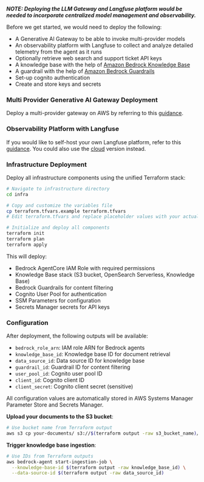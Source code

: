 
***NOTE: Deploying the LLM Gateway and Langfuse platform would be needed to incorporate centralized model management and observability.***


Before we get started, we would need to deploy the following:
- A Generative AI Gateway to be able to invoke multi-provider models
- An observability platform with Langfuse to collect and analyze detailed telemetry from the agent as it runs
- Optionally retrieve web search and support ticket API keys
- A knowledge base with the help of [Amazon Bedrock Knowledge Base](https://aws.amazon.com/bedrock/knowledge-bases/)
- A guardrail with the help of [Amazon Bedrock Guardrails]([https://aws.amazon.com/bedrock/guardrails/](url))
- Set-up cognito authentication
- Create and store keys and secrets 


### Multi Provider Generative AI Gateway Deployment

Deploy a multi-provider gateway on AWS by referring to this [guidance](https://aws.amazon.com/solutions/guidance/multi-provider-generative-ai-gateway-on-aws/).

### Observability Platform with Langfuse

If you would like to self-host your own Langfuse platform, refer to this [guidance](https://github.com/awslabs/amazon-bedrock-agent-samples/tree/main/examples/agent_observability/deploy-langfuse-on-ecs-fargate-with-typescript-cdk). You could also use the [cloud](https://cloud.langfuse.com/auth/sign-up) version instead.

### Infrastructure Deployment

Deploy all infrastructure components using the unified Terraform stack:

```bash
# Navigate to infrastructure directory
cd infra

# Copy and customize the variables file
cp terraform.tfvars.example terraform.tfvars
# Edit terraform.tfvars and replace placeholder values with your actual values

# Initialize and deploy all components
terraform init
terraform plan
terraform apply
```

This will deploy:
- Bedrock AgentCore IAM Role with required permissions
- Knowledge Base stack (S3 bucket, OpenSearch Serverless, Knowledge Base)
- Bedrock Guardrails for content filtering
- Cognito User Pool for authentication
- SSM Parameters for configuration
- Secrets Manager secrets for API keys

### Configuration

After deployment, the following outputs will be available:
- `bedrock_role_arn`: IAM role ARN for Bedrock agents
- `knowledge_base_id`: Knowledge base ID for document retrieval
- `data_source_id`: Data source ID for knowledge base
- `guardrail_id`: Guardrail ID for content filtering
- `user_pool_id`: Cognito user pool ID
- `client_id`: Cognito client ID
- `client_secret`: Cognito client secret (sensitive)

All configuration values are automatically stored in AWS Systems Manager Parameter Store and Secrets Manager.


**Upload your documents to the S3 bucket**:
```bash
# Use bucket name from Terraform output
aws s3 cp your-documents/ s3://$(terraform output -raw s3_bucket_name)/ --recursive
```

**Trigger knowledge base ingestion**:
```bash
# Use IDs from Terraform outputs
aws bedrock-agent start-ingestion-job \
  --knowledge-base-id $(terraform output -raw knowledge_base_id) \
  --data-source-id $(terraform output -raw data_source_id)
```
